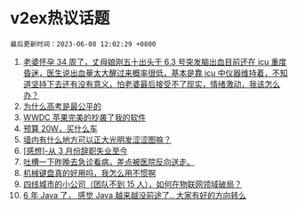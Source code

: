 # v2ex热议话题

`最后更新时间：2023-06-08 12:02:29 +0800`

1. [老婆怀孕 34 周了，丈母娘刚五十出头于 6.3 号突发脑出血目前还在 icu 重度昏迷，医生说出血量太大醒过来概率很低，基本是靠 icu 中仪器维持着，不知道坚持下去还有没有意义，怕老婆最后接受不了现实，情绪激动，我该怎么办？](https://www.v2ex.com/t/946629)
1. [为什么高考是最公平的](https://www.v2ex.com/t/946871)
1. [WWDC 苹果完美的抄袭了我的软件](https://www.v2ex.com/t/946603)
1. [预算 20W，买什么车](https://www.v2ex.com/t/946604)
1. [墙内有什么地方可以正大光明发涩涩图嘛？](https://www.v2ex.com/t/946708)
1. [[感想]-从 3 月份辞职失业至今](https://www.v2ex.com/t/946625)
1. [吐槽一下昨晚去急诊看病，差点被医院反向送走。](https://www.v2ex.com/t/946582)
1. [机械键盘真的好用吗，我怎么用不惯啊](https://www.v2ex.com/t/946596)
1. [四线城市的小公司（团队不到 15 人），如何在物联网领域破局？](https://www.v2ex.com/t/946848)
1. [6 年 Java 了， 感觉 Java 越来越没前途了.. 大家有好的方向转么](https://www.v2ex.com/t/946608)

